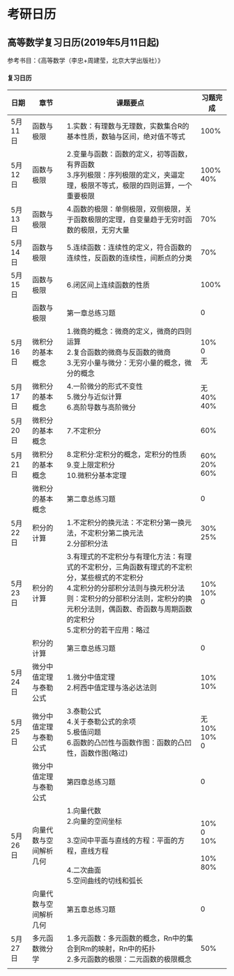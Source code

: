 # 考研日历

## 高等数学复习日历(2019年5月11日起)

参考书目：《高等数学（李忠+周建莹，北京大学出版社）》

#### 复习日历

| 日期    | 章节                   | 课题要点                                                     | 习题完成                                    |
| ------- | ---------------------- | ------------------------------------------------------------ | ------------------------------------------- |
| 5月11日 | 函数与极限             | 1.实数：有理数与无理数，实数集合R的基本性质，数轴与区间，绝对值不等式 | 100%                                        |
| 5月12日 | 函数与极限             | 2.变量与函数：函数的定义，初等函数，有界函数<br />3.序列极限：序列极限的定义，夹逼定理，极限不等式，极限的四则运算，一个重要极限 | 100%<br />40%                               |
| 5月13日 | 函数与极限             | 4.函数的极限：单侧极限，双侧极限，关于函数极限的定理，自变量趋于无穷时函数的极限，无穷大量 | 70%                                         |
| 5月14日 | 函数与极限             | 5.连续函数：连续性的定义，符合函数的连续性，反函数的连续性，间断点的分类 | 70%                                         |
| 5月15日 | 函数与极限             | 6.闭区间上连续函数的性质                                     | 100%                                        |
|         | 函数与极限             | 第一章总练习题                                               | 0                                           |
| 5月16日 | 微积分的基本概念       | 1.微商的概念：微商的定义，微商的四则运算<br />2.复合函数的微商与反函数的微商<br />3.无穷小量与微分：无穷小量的概念，微分的概念 | 10%<br />0<br />无                          |
| 5月17日 | 微积分的基本概念       | 4.一阶微分的形式不变性<br />5.微分与近似计算<br />6.高阶导数与高阶微分 | 无<br />40%<br />40%                        |
| 5月20日 | 微积分的基本概念       | 7.不定积分                                                   | 60%                                         |
| 5月21日 | 微积分的基本概念       | 8.定积分:定积分的概念，定积分的性质<br />9.变上限定积分<br />10.微积分基本定理 | 60%<br />20%<br />60%                       |
|         | 微积分的基本概念       | 第二章总练习题                                               | 0                                           |
| 5月22日 | 积分的计算             | 1.不定积分的换元法：不定积分第一换元法，不定积分第二换元法<br />2.分部积分法 | 30%<br />25%                                |
| 5月23日 | 积分的计算             | 3.有理式的不定积分与有理化方法：有理式的不定积分，三角函数有理式的不定积分，某些根式的不定积分<br />4.定积分的分部积分法则与换元积分法则：定积分的分部积分法则，定积分的换元积分法则，偶函数、奇函数与周期函数的定积分<br />5.定积分的若干应用：略过 | 10%<br />10%<br />0                         |
|         | 积分的计算             | 第三章总练习题                                               | 0                                           |
| 5月24日 | 微分中值定理与泰勒公式 | 1.微分中值定理<br />2.柯西中值定理与洛必达法则               | 10%<br />10%                                |
| 5月25日 | 微分中值定理与泰勒公式 | 3.泰勒公式<br />4.关于泰勒公式的余项<br />5.极值问题<br />6.函数的凸凹性与函数作图：函数的凸凹性，函数作图(略过) | 无<br />10%<br />10%<br />0                 |
|         | 微分中值定理与泰勒公式 | 第四章总练习题                                               | 0                                           |
| 5月26日 | 向量代数与空间解析几何 | 1.向量代数<br />2.向量的空间坐标<br /><br />3.空间中平面与直线的方程：平面的方程，直线方程<br /><br />4.二次曲面<br />5.空间曲线的切线和弧长 | 10%<br />0<br />10%<br /><br />10%<br />80% |
|         | 向量代数与空间解析几何 | 第五章总练习题                                               | 0                                           |
| 5月27日 | 多元函数微分学         | 1.多元函数：多元函数的概念，Rn中的集合到Rm的映射，Rn中的拓扑<br />2.多元函数的极限：二元函数的极限概念 | 50%                                         |
|         |                        |                                                              |                                             |


